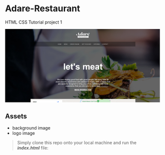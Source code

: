 # Adare-Restaurant
HTML CSS Tutorial project 1

![](screenshots/ss1.png)

## Assets
- background image
- logo image
> Simply clone this repo onto your local machine and run the **_index.html_** file: 
